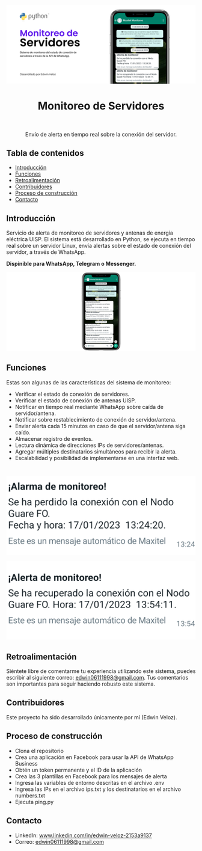 ![Monitoreo de Servidores](/images/cover.png)
<h1 align="center"> Monitoreo de Servidores </h1> <br>

<p align="center">
  Envío de alerta en tiempo real sobre la conexión del servidor.
</p>

## Tabla de contenidos

- [Introducción](#introduction)
- [Funciones](#features)
- [Retroalimentación](#feedback)
- [Contribuidores](#contributors)
- [Proceso de construcción](#build-process)
- [Contacto](#acknowledgments)

<!-- END doctoc generated TOC please keep comment here to allow auto update -->

## Introducción

Servicio de alerta de monitoreo de servidores y antenas de energía eléctrica UISP. El sistema está desarrollado en Python, se ejecuta en tiempo real sobre un servidor Linux, envía alertas sobre el estado de conexión del servidor, a través de WhatsApp.

**Dispinible para WhatsApp, Telegram o Messenger.**

![Monitoreo de Servidores](/images/Captura.png)

## Funciones

Estas son algunas de las características del sistema de monitoreo:

* Verificar el estado de conexión de servidores.
* Verificar el estado de conexión de antenas UISP.
* Notificar en tiempo real mediante WhatsApp sobre caída de servidor/antena.
* Notificar sobre restablecimiento de conexión de servidor/antena.
* Enviar alerta cada 15 minutos en caso de que el servidor/antena siga caído.
* Almacenar registro de eventos.
* Lectura dinámica de direcciones IPs de servidores/antenas.
* Agregar múltiples destinatarios simultáneos para recibir la alerta.
* Escalabilidad y posibilidad de implementarse en una interfaz web.
<h1></h1>

![Monitoreo de Servidores](/images/Alerta2.png)

![Monitoreo de Servidores](/images/Alerta.png)

## Retroalimentación

Siéntete libre de comentarme tu experiencia utilizando este sistema, puedes escribir al siguiente correo: edwin06111998@gmail.com. Tus comentarios son importantes para seguir haciendo robusto este sistema.

## Contribuidores

Este proyecto ha sido desarrollado únicamente por mí (Edwin Veloz).

## Proceso de construcción

- Clona el repositorio
- Crea una aplicación en Facebook para usar la API de WhatsApp Business
- Obtén un token permanente y el ID de la aplicación
- Crea las 3 plantillas en Facebook para los mensajes de alerta
- Ingresa las variables de entorno descritas en el archivo .env
- Ingresa las IPs en el archivo ips.txt y los destinatarios en el archivo numbers.txt
- Ejecuta ping.py

## Contacto

- LinkedIn: www.linkedin.com/in/edwin-veloz-2153a9137
- Correo: edwin06111998@gmail.com
